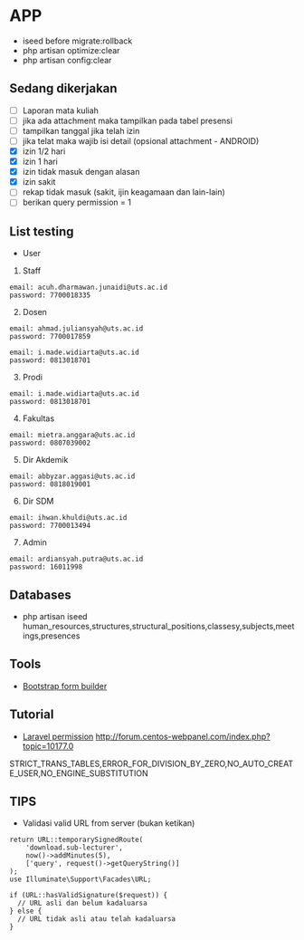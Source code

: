 # APP

-   iseed before migrate:rollback
-   php artisan optimize:clear
-   php artisan config:clear

## Sedang dikerjakan

-   [ ] Laporan mata kuliah
-   [ ] jika ada attachment maka tampilkan pada tabel presensi
-   [ ] tampilkan tanggal jika telah izin
-   [ ] jika telat maka wajib isi detail (opsional attachment - ANDROID)
-   [x] izin 1/2 hari
-   [x] izin 1 hari
-   [x] izin tidak masuk dengan alasan
-   [x] izin sakit
-   [ ] rekap tidak masuk (sakit, ijin keagamaan dan lain-lain)
-   [ ] berikan query permission = 1

## List testing

-   User

1. Staff

```
email: acuh.dharmawan.junaidi@uts.ac.id
password: 7700018335
```

2. Dosen

```
email: ahmad.juliansyah@uts.ac.id
password: 7700017859

email: i.made.widiarta@uts.ac.id
password: 0813018701
```

3. Prodi

```
email: i.made.widiarta@uts.ac.id
password: 0813018701
```

4. Fakultas

```
email: mietra.anggara@uts.ac.id
password: 0807039002
```

5. Dir Akdemik

```
email: abbyzar.aggasi@uts.ac.id
password: 0818019001
```

6. Dir SDM

```
email: ihwan.khuldi@uts.ac.id
password: 7700013494
```

7. Admin

```
email: ardiansyah.putra@uts.ac.id
password: 16011998
```

## Databases

-   php artisan iseed human_resources,structures,structural_positions,classesy,subjects,meetings,presences

## Tools

-   [Bootstrap form builder](https://startbootstrap.com/sb-form-builder)

## Tutorial

-   [Laravel permission](https://imansugirman.com/menggunakan-laravel-permission-dari-spatie)
    http://forum.centos-webpanel.com/index.php?topic=10177.0

STRICT_TRANS_TABLES,ERROR_FOR_DIVISION_BY_ZERO,NO_AUTO_CREATE_USER,NO_ENGINE_SUBSTITUTION

## TIPS

-   Validasi valid URL from server (bukan ketikan)

```
return URL::temporarySignedRoute(
    'download.sub-lecturer',
    now()->addMinutes(5),
    ['query', request()->getQueryString()]
);
use Illuminate\Support\Facades\URL;

if (URL::hasValidSignature($request)) {
  // URL asli dan belum kadaluarsa
} else {
  // URL tidak asli atau telah kadaluarsa
}
```
